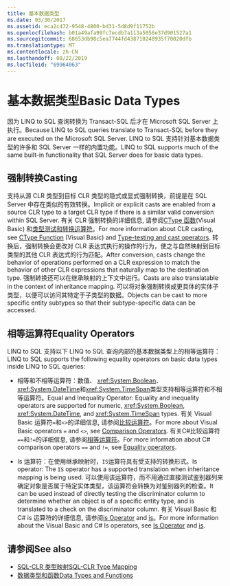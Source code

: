 ```yaml
---
title: 基本数据类型
ms.date: 03/30/2017
ms.assetid: eca2c472-9548-4800-bd31-5d8d9f11752b
ms.openlocfilehash: b01a49afa99fc7ecdb7a113a5056e37d901527a1
ms.sourcegitcommit: 68653db98c5ea7744fd438710248935f70020dfb
ms.translationtype: MT
ms.contentlocale: zh-CN
ms.lasthandoff: 08/22/2019
ms.locfileid: "69964063"
---
```

# <a name="basic-data-types"></a><span data-ttu-id="a49cf-102">基本数据类型</span><span class="sxs-lookup"><span data-stu-id="a49cf-102">Basic Data Types</span></span>
<span data-ttu-id="a49cf-103">因为 LINQ to SQL 查询转换为 Transact-SQL 后才在 Microsoft SQL Server 上执行。</span><span class="sxs-lookup"><span data-stu-id="a49cf-103">Because LINQ to SQL queries translate to Transact-SQL before they are executed on the Microsoft SQL Server.</span></span> <span data-ttu-id="a49cf-104">LINQ to SQL 支持针对基本数据类型的许多和 SQL Server 一样的内置功能。</span><span class="sxs-lookup"><span data-stu-id="a49cf-104">LINQ to SQL supports much of the same built-in functionality that SQL Server does for basic data types.</span></span>  
  
## <a name="casting"></a><span data-ttu-id="a49cf-105">强制转换</span><span class="sxs-lookup"><span data-stu-id="a49cf-105">Casting</span></span>  
 <span data-ttu-id="a49cf-106">支持从源 CLR 类型到目标 CLR 类型的隐式或显式强制转换，前提是在 SQL Server 中存在类似的有效转换。</span><span class="sxs-lookup"><span data-stu-id="a49cf-106">Implicit or explicit casts are enabled from a source CLR type to a target CLR type if there is a similar valid conversion within SQL Server.</span></span> <span data-ttu-id="a49cf-107">有关 CLR 强制转换的详细信息, 请参阅[CType 函数](../../../../../visual-basic/language-reference/functions/ctype-function.md)(Visual Basic) 和[类型测试和转换运算符](../../../../../csharp/language-reference/operators/type-testing-and-cast.md)。</span><span class="sxs-lookup"><span data-stu-id="a49cf-107">For more information about CLR casting, see [CType Function](../../../../../visual-basic/language-reference/functions/ctype-function.md) (Visual Basic) and [Type-testing and cast operators](../../../../../csharp/language-reference/operators/type-testing-and-cast.md).</span></span> <span data-ttu-id="a49cf-108">转换后，强制转换会更改对 CLR 表达式执行的操作的行为，使之与自然映射到目标类型的其他 CLR 表达式的行为匹配。</span><span class="sxs-lookup"><span data-stu-id="a49cf-108">After conversion, casts change the behavior of operations performed on a CLR expression to match the behavior of other CLR expressions that naturally map to the destination type.</span></span> <span data-ttu-id="a49cf-109">强制转换还可以在继承映射的上下文中进行。</span><span class="sxs-lookup"><span data-stu-id="a49cf-109">Casts are also translatable in the context of inheritance mapping.</span></span> <span data-ttu-id="a49cf-110">可以将对象强制转换成更具体的实体子类型，以便可以访问其特定于子类型的数据。</span><span class="sxs-lookup"><span data-stu-id="a49cf-110">Objects can be cast to more specific entity subtypes so that their subtype-specific data can be accessed.</span></span>  
  
## <a name="equality-operators"></a><span data-ttu-id="a49cf-111">相等运算符</span><span class="sxs-lookup"><span data-stu-id="a49cf-111">Equality Operators</span></span>  
 <span data-ttu-id="a49cf-112">LINQ to SQL 支持以下 LINQ to SQL 查询内部的基本数据类型上的相等运算符：</span><span class="sxs-lookup"><span data-stu-id="a49cf-112">LINQ to SQL supports the following equality operators on basic data types inside LINQ to SQL queries:</span></span>  
  
- <span data-ttu-id="a49cf-113">相等和不相等运算符：数值、 <xref:System.Boolean>、 <xref:System.DateTime>和<xref:System.TimeSpan>类型支持相等运算符和不相等运算符。</span><span class="sxs-lookup"><span data-stu-id="a49cf-113">Equal and Inequality Operator: Equality and inequality operators are supported for numeric, <xref:System.Boolean>, <xref:System.DateTime>, and <xref:System.TimeSpan> types.</span></span> <span data-ttu-id="a49cf-114">有关 Visual Basic 运算符`=`和`<>`的详细信息, 请参阅[比较运算符](../../../../../visual-basic/language-reference/operators/comparison-operators.md)。</span><span class="sxs-lookup"><span data-stu-id="a49cf-114">For more about Visual Basic operators `=` and `<>`, see [Comparison Operators](../../../../../visual-basic/language-reference/operators/comparison-operators.md).</span></span> <span data-ttu-id="a49cf-115">有关C#比较运算符`==`和`!=`的详细信息, 请参阅[相等运算符](../../../../../csharp/language-reference/operators/equality-operators.md)。</span><span class="sxs-lookup"><span data-stu-id="a49cf-115">For more information about C# comparison operators `==` and `!=`, see [Equality operators](../../../../../csharp/language-reference/operators/equality-operators.md).</span></span>
  
- <span data-ttu-id="a49cf-116">Is 运算符：在使用继承映射时，`IS`运算符具有受支持的转换形式。</span><span class="sxs-lookup"><span data-stu-id="a49cf-116">Is operator: The `IS` operator has a supported translation when inheritance mapping is being used.</span></span> <span data-ttu-id="a49cf-117">可以使用该运算符，而不用通过直接测试鉴别器列来确定对象是否属于特定实体类型，该运算符会转换为对鉴别器列的检查。</span><span class="sxs-lookup"><span data-stu-id="a49cf-117">It can be used instead of directly testing the discriminator column to determine whether an object is of a specific entity type, and is translated to a check on the discriminator column.</span></span> <span data-ttu-id="a49cf-118">有关 Visual Basic 和C# is 运算符的详细信息, 请参阅[is Operator](../../../../../visual-basic/language-reference/operators/is-operator.md) and [is](../../../../../csharp/language-reference/operators/type-testing-and-cast.md#is-operator)。</span><span class="sxs-lookup"><span data-stu-id="a49cf-118">For more information about the Visual Basic and C# Is operators, see [Is Operator](../../../../../visual-basic/language-reference/operators/is-operator.md) and [is](../../../../../csharp/language-reference/operators/type-testing-and-cast.md#is-operator).</span></span>  
  
## <a name="see-also"></a><span data-ttu-id="a49cf-119">请参阅</span><span class="sxs-lookup"><span data-stu-id="a49cf-119">See also</span></span>

- [<span data-ttu-id="a49cf-120">SQL-CLR 类型映射</span><span class="sxs-lookup"><span data-stu-id="a49cf-120">SQL-CLR Type Mapping</span></span>](../../../../../../docs/framework/data/adonet/sql/linq/sql-clr-type-mapping.md)
- [<span data-ttu-id="a49cf-121">数据类型和函数</span><span class="sxs-lookup"><span data-stu-id="a49cf-121">Data Types and Functions</span></span>](../../../../../../docs/framework/data/adonet/sql/linq/data-types-and-functions.md)
